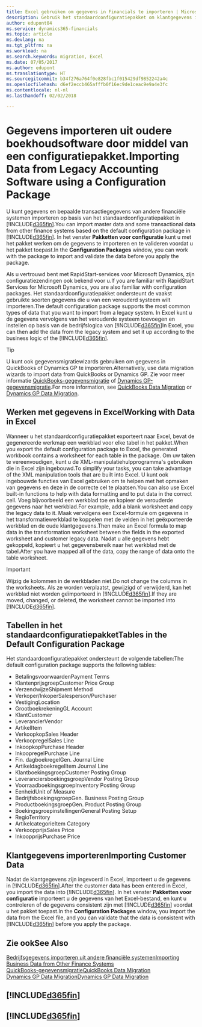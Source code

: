 ```yaml
---
title: Excel gebruiken om gegevens in Financials te importeren | Microsoft Docs
description: Gebruik het standaardconfiguratiepakket om klantgegevens in Excel toe te voegen en vervolgens weer in Finance and Operations, Business edition te importeren.
author: edupont04
ms.service: dynamics365-financials
ms.topic: article
ms.devlang: na
ms.tgt_pltfrm: na
ms.workload: na
ms.search.keywords: migration, Excel
ms.date: 07/05/2017
ms.author: edupont
ms.translationtype: HT
ms.sourcegitcommit: b34f276a764f0e828fbc1f015429df9852242a4c
ms.openlocfilehash: d6ef2eccb465afffb0f16ec9de1ceac9e9a4e3fc
ms.contentlocale: nl-nl
ms.lasthandoff: 02/02/2018

---
```

# <a name="importing-data-from-legacy-accounting-software-using-a-configuration-package"></a><span data-ttu-id="7bc9e-103">Gegevens importeren uit oudere boekhoudsoftware door middel van een configuratiepakket.</span><span class="sxs-lookup"><span data-stu-id="7bc9e-103">Importing Data from Legacy Accounting Software using a Configuration Package</span></span>
<span data-ttu-id="7bc9e-104">U kunt gegevens en bepaalde transactiegegevens van andere financiële systemen importeren op basis van het standaardconfiguratiepakket in [!INCLUDE[d365fin](includes/d365fin_md.md)].</span><span class="sxs-lookup"><span data-stu-id="7bc9e-104">You can import master data and some transactional data from other finance systems based on the default configuration package in [!INCLUDE[d365fin](includes/d365fin_md.md)].</span></span> <span data-ttu-id="7bc9e-105">In het venster **Pakketten voor configuratie** kunt u met het pakket werken om de gegevens te importeren en te valideren voordat u het pakket toepast.</span><span class="sxs-lookup"><span data-stu-id="7bc9e-105">In the **Configuration Packages** window, you can work with the package to import and validate the data before you apply the package.</span></span>  

<span data-ttu-id="7bc9e-106">Als u vertrouwd bent met RapidStart-services voor Microsoft Dynamics, zijn configuratiezendingen ook bekend voor u.</span><span class="sxs-lookup"><span data-stu-id="7bc9e-106">If you are familiar with RapidStart Services for Microsoft Dynamics, you are also familiar with configuration packages.</span></span> <span data-ttu-id="7bc9e-107">Het standaardconfiguratiepakket ondersteunt de vaakst gebruikte soorten gegevens die u van een verouderd systeem wilt importeren.</span><span class="sxs-lookup"><span data-stu-id="7bc9e-107">The default configuration package supports the most common types of data that you want to import from a legacy system.</span></span> <span data-ttu-id="7bc9e-108">In Excel kunt u de gegevens vervolgens van het verouderde systeem toevoegen en instellen op basis van de bedrijfslogica van [!INCLUDE[d365fin](includes/d365fin_md.md)]</span><span class="sxs-lookup"><span data-stu-id="7bc9e-108">In Excel, you can then add the data from the legacy system and set it up according to the business logic of the [!INCLUDE[d365fin](includes/d365fin_md.md)].</span></span>  

> [!TIP]  
>   <span data-ttu-id="7bc9e-109">U kunt ook gegevensmigratiewizards gebruiken om gegevens in QuickBooks of Dynamics GP te importeren.</span><span class="sxs-lookup"><span data-stu-id="7bc9e-109">Alternatively, use data migration wizards to import data from QuickBooks or Dynamics GP.</span></span> <span data-ttu-id="7bc9e-110">Zie voor meer informatie [QuickBooks-gegevensmigratie](ui-extensions-quickbooks-data-migration.md) of [Dynamics GP-gegevensmigratie](ui-extensions-dynamicsgp-data-migration.md).</span><span class="sxs-lookup"><span data-stu-id="7bc9e-110">For more information, see [QuickBooks Data Migration](ui-extensions-quickbooks-data-migration.md) or [Dynamics GP Data Migration](ui-extensions-dynamicsgp-data-migration.md).</span></span>  

## <a name="working-with-data-in-excel"></a><span data-ttu-id="7bc9e-111">Werken met gegevens in Excel</span><span class="sxs-lookup"><span data-stu-id="7bc9e-111">Working with Data in Excel</span></span>
<span data-ttu-id="7bc9e-112">Wanneer u het standaardconfiguratiepakket exporteert naar Excel, bevat de gegenereerde werkmap een werkblad voor elke tabel in het pakket.</span><span class="sxs-lookup"><span data-stu-id="7bc9e-112">When you export the default configuration package to Excel, the generated workbook contains a worksheet for each table in the package.</span></span> <span data-ttu-id="7bc9e-113">Om uw taken te vereenvoudigen, kunt u de XML-manipulatiehulpprogramma's gebruiken die in Excel zijn ingebouwd.</span><span class="sxs-lookup"><span data-stu-id="7bc9e-113">To simplify your tasks, you can take advantage of the XML manipulation tools that are built into Excel.</span></span> <span data-ttu-id="7bc9e-114">U kunt ook ingebouwde functies van Excel gebruiken om te helpen met het opmaken van gegevens en deze in de correcte cel te plaatsen.</span><span class="sxs-lookup"><span data-stu-id="7bc9e-114">You can also use Excel built-in functions to help with data formatting and to put data in the correct cell.</span></span> <span data-ttu-id="7bc9e-115">Voeg bijvoorbeeld een werkblad toe en kopieer de verouderde gegevens naar het werkblad.</span><span class="sxs-lookup"><span data-stu-id="7bc9e-115">For example, add a blank worksheet and copy the legacy data to it.</span></span> <span data-ttu-id="7bc9e-116">Maak vervolgens een Excel-formule om gegevens in het transformatiewerkblad te koppelen met de velden in het geëxporteerde werkblad en de oude klantgegevens.</span><span class="sxs-lookup"><span data-stu-id="7bc9e-116">Then make an Excel formula to map data in the transformation worksheet between the fields in the exported worksheet and customer legacy data.</span></span> <span data-ttu-id="7bc9e-117">Nadat u alle gegevens hebt gekoppeld, kopieert u het gegevensbereik naar het werkblad met de tabel.</span><span class="sxs-lookup"><span data-stu-id="7bc9e-117">After you have mapped all of the data, copy the range of data onto the table worksheet.</span></span>  

> [!IMPORTANT]  
>  <span data-ttu-id="7bc9e-118">Wijzig de kolommen in de werkbladen niet.</span><span class="sxs-lookup"><span data-stu-id="7bc9e-118">Do not change the columns in the worksheets.</span></span> <span data-ttu-id="7bc9e-119">Als ze worden verplaatst, gewijzigd of verwijderd, kan het werkblad niet worden geïmporteerd in [!INCLUDE[d365fin](includes/d365fin_md.md)].</span><span class="sxs-lookup"><span data-stu-id="7bc9e-119">If they are moved, changed, or deleted, the worksheet cannot be imported into [!INCLUDE[d365fin](includes/d365fin_md.md)].</span></span>

## <a name="tables-in-the-default-configuration-package"></a><span data-ttu-id="7bc9e-120">Tabellen in het standaardconfiguratiepakket</span><span class="sxs-lookup"><span data-stu-id="7bc9e-120">Tables in the Default Configuration Package</span></span>
<span data-ttu-id="7bc9e-121">Het standaardconfiguratiepakket ondersteunt de volgende tabellen:</span><span class="sxs-lookup"><span data-stu-id="7bc9e-121">The default configuration package supports the following tables:</span></span>

-   <span data-ttu-id="7bc9e-122">Betalingsvoorwaarden</span><span class="sxs-lookup"><span data-stu-id="7bc9e-122">Payment Terms</span></span>
-   <span data-ttu-id="7bc9e-123">Klantenprijsgroep</span><span class="sxs-lookup"><span data-stu-id="7bc9e-123">Customer Price Group</span></span>
-   <span data-ttu-id="7bc9e-124">Verzendwijze</span><span class="sxs-lookup"><span data-stu-id="7bc9e-124">Shipment Method</span></span>
-   <span data-ttu-id="7bc9e-125">Verkoper/Inkoper</span><span class="sxs-lookup"><span data-stu-id="7bc9e-125">Salesperson/Purchaser</span></span>
-   <span data-ttu-id="7bc9e-126">Vestiging</span><span class="sxs-lookup"><span data-stu-id="7bc9e-126">Location</span></span>
-   <span data-ttu-id="7bc9e-127">Grootboekrekening</span><span class="sxs-lookup"><span data-stu-id="7bc9e-127">GL Account</span></span>
-   <span data-ttu-id="7bc9e-128">Klant</span><span class="sxs-lookup"><span data-stu-id="7bc9e-128">Customer</span></span>
-   <span data-ttu-id="7bc9e-129">Leverancier</span><span class="sxs-lookup"><span data-stu-id="7bc9e-129">Vendor</span></span>
-   <span data-ttu-id="7bc9e-130">Artikel</span><span class="sxs-lookup"><span data-stu-id="7bc9e-130">Item</span></span>
-   <span data-ttu-id="7bc9e-131">Verkoopkop</span><span class="sxs-lookup"><span data-stu-id="7bc9e-131">Sales Header</span></span>
-   <span data-ttu-id="7bc9e-132">Verkoopregel</span><span class="sxs-lookup"><span data-stu-id="7bc9e-132">Sales Line</span></span>
-   <span data-ttu-id="7bc9e-133">Inkoopkop</span><span class="sxs-lookup"><span data-stu-id="7bc9e-133">Purchase Header</span></span>
-   <span data-ttu-id="7bc9e-134">Inkoopregel</span><span class="sxs-lookup"><span data-stu-id="7bc9e-134">Purchase Line</span></span>
-   <span data-ttu-id="7bc9e-135">Fin. dagboekregel</span><span class="sxs-lookup"><span data-stu-id="7bc9e-135">Gen. Journal Line</span></span>
-   <span data-ttu-id="7bc9e-136">Artikeldagboekregel</span><span class="sxs-lookup"><span data-stu-id="7bc9e-136">Item Journal Line</span></span>
-   <span data-ttu-id="7bc9e-137">Klantboekingsgroep</span><span class="sxs-lookup"><span data-stu-id="7bc9e-137">Customer Posting Group</span></span>
-   <span data-ttu-id="7bc9e-138">Leveranciersboekingsgroep</span><span class="sxs-lookup"><span data-stu-id="7bc9e-138">Vendor Posting Group</span></span>
-   <span data-ttu-id="7bc9e-139">Voorraadboekingsgroep</span><span class="sxs-lookup"><span data-stu-id="7bc9e-139">Inventory Posting Group</span></span>
-   <span data-ttu-id="7bc9e-140">Eenheid</span><span class="sxs-lookup"><span data-stu-id="7bc9e-140">Unit of Measure</span></span>
-   <span data-ttu-id="7bc9e-141">Bedrijfsboekingsgroep</span><span class="sxs-lookup"><span data-stu-id="7bc9e-141">Gen. Business Posting Group</span></span>
-   <span data-ttu-id="7bc9e-142">Productboekingsgroep</span><span class="sxs-lookup"><span data-stu-id="7bc9e-142">Gen. Product Posting Group</span></span>
-   <span data-ttu-id="7bc9e-143">Boekingsgroepinstellingen</span><span class="sxs-lookup"><span data-stu-id="7bc9e-143">General Posting Setup</span></span>
-   <span data-ttu-id="7bc9e-144">Regio</span><span class="sxs-lookup"><span data-stu-id="7bc9e-144">Territory</span></span>
-   <span data-ttu-id="7bc9e-145">Artikelcategorie</span><span class="sxs-lookup"><span data-stu-id="7bc9e-145">Item Category</span></span>
-   <span data-ttu-id="7bc9e-146">Verkoopprijs</span><span class="sxs-lookup"><span data-stu-id="7bc9e-146">Sales Price</span></span>
-   <span data-ttu-id="7bc9e-147">Inkoopprijs</span><span class="sxs-lookup"><span data-stu-id="7bc9e-147">Purchase Price</span></span>

## <a name="importing-customer-data"></a><span data-ttu-id="7bc9e-148">Klantgegevens importeren</span><span class="sxs-lookup"><span data-stu-id="7bc9e-148">Importing Customer Data</span></span>
<span data-ttu-id="7bc9e-149">Nadat de klantgegevens zijn ingevoerd in Excel, importeert u de gegevens in [!INCLUDE[d365fin](includes/d365fin_md.md)].</span><span class="sxs-lookup"><span data-stu-id="7bc9e-149">After the customer data has been entered in Excel, you import the data into [!INCLUDE[d365fin](includes/d365fin_md.md)].</span></span> <span data-ttu-id="7bc9e-150">In het venster **Pakketten voor configuratie** importeert u de gegevens van het Excel-bestand, en kunt u controleren of de gegevens consistent zijn met [!INCLUDE[d365fin](includes/d365fin_md.md)] voordat u het pakket toepast.</span><span class="sxs-lookup"><span data-stu-id="7bc9e-150">In the **Configuration Packages** window, you import the data from the Excel file, and you can validate that the data is consistent with [!INCLUDE[d365fin](includes/d365fin_md.md)] before you apply the package.</span></span>

## <a name="see-also"></a><span data-ttu-id="7bc9e-151">Zie ook</span><span class="sxs-lookup"><span data-stu-id="7bc9e-151">See Also</span></span>
[<span data-ttu-id="7bc9e-152">Bedrijfsgegevens importeren uit andere financiële systemen</span><span class="sxs-lookup"><span data-stu-id="7bc9e-152">Importing Business Data from Other Finance Systems</span></span>](upload-data.md)  
[<span data-ttu-id="7bc9e-153">QuickBooks-gegevensmigratie</span><span class="sxs-lookup"><span data-stu-id="7bc9e-153">QuickBooks Data Migration</span></span>](ui-extensions-quickbooks-data-migration.md)  
[<span data-ttu-id="7bc9e-154">Dynamics GP Data Migration</span><span class="sxs-lookup"><span data-stu-id="7bc9e-154">Dynamics GP Data Migration</span></span>](ui-extensions-dynamicsgp-data-migration.md)  

## [!INCLUDE[d365fin](includes/free_trial_md.md)]  
## [!INCLUDE[d365fin](includes/training_link_md.md)]


